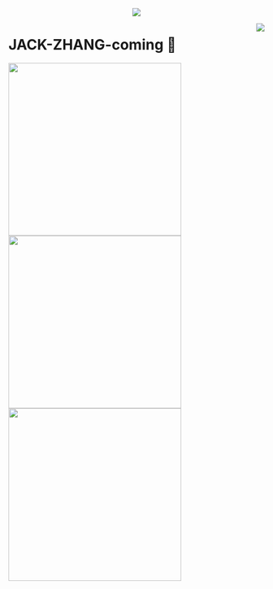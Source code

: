 <a href="https://github.com/JACK-ZHANG-coming">

  <p align="center">
    <img src="https://github-profile-trophy.vercel.app/?username=JACK-ZHANG-coming&column=7&theme=onedark"/>
  </p>

</a>

<a href="#">
  <img align="right" src="https://metrics.lecoq.io/JACK-ZHANG-coming?template=terminal" />
</a>

# JACK-ZHANG-coming 🌝

<img width="340px" src="https://github-readme-stats.vercel.app/api?username=JACK-ZHANG-coming&theme=vue-dark&count_private=true&show_icons=true">
<img width="340px" src="https://github-readme-stats.vercel.app/api/top-langs/?username=JACK-ZHANG-coming&theme=vue-dark&layout=compact">
<img width="340px" src="https://github-readme-stats.vercel.app/api/pin/?username=JACK-ZHANG-coming&theme=my-now-blog&repo=right-click-helper">

